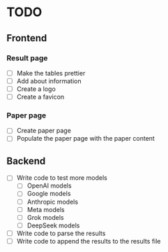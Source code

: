 # TODO

## Frontend

### Result page

- [ ] Make the tables prettier
- [ ] Add about information
- [ ] Create a logo
- [ ] Create a favicon

### Paper page

- [ ] Create paper page
- [ ] Populate the paper page with the paper content

## Backend

- [ ] Write code to test more models
    - [ ] OpenAI models
    - [ ] Google models
    - [ ] Anthropic models
    - [ ] Meta models
    - [ ] Grok models
    - [ ] DeepSeek models
- [ ] Write code to parse the results
- [ ] Write code to append the results to the results file